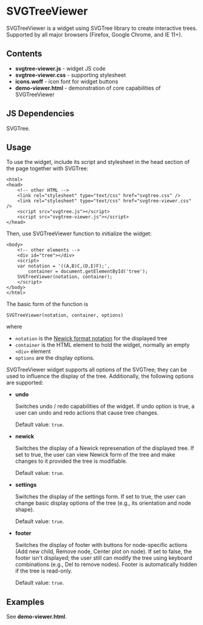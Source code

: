 SVGTreeViewer
=========================

SVGTreeViewer is a widget using SVGTree library to create interactive trees.
Supported by all major browsers (Firefox, Google Chrome, and IE 11+).

Contents
--------------------------

  * **svgtree-viewer.js** - widget JS code
  * **svgtree-viewer.css** - supporting stylesheet
  * **icons.woff** - icon font for widget buttons
  * **demo-viewer.html** - demonstration of core capabilities of SVGTreeViewer
  
JS Dependencies
--------------------------

SVGTree.

Usage
---------------------------

To use the widget, include its script and stylesheet in the head section of the page 
together with SVGTree:

    <html>
    <head>
        <!-- other HTML -->
        <link rel="stylesheet" type="text/css" href="svgtree.css" />
		<link rel="stylesheet" type="text/css" href="svgtree-viewer.css" />
        <script src="svgtree.js"></script>
        <script src="svgtree-viewer.js"></script>
    </head>

Then, use SVGTreeViewer function to initialize the widget:

    <body>
		<!-- other elements -->
        <div id="tree"></div>
        <script>
        var notation = '((A,B)C,(D,E)F);',
            container = document.getElementById('tree');
        SVGTreeViewer(notation, container);
        </script>
    </body>
    </html>

The basic form of the function is

    SVGTreeViewer(notation, container, options)

where

  * `notation` is the [Newick format notation](https://en.wikipedia.org/Newick_format)
    for the displayed tree
  * `container` is the HTML element to hold the widget, normally an empty `<div>` element
  * `options` are the display options.

SVGTreeViewer widget supports all options of the SVGTree; they can be used to influence
the display of the tree. Additionally, the following options are supported:

  * **undo**

    Switches undo / redo capabilities of the widget. If undo option is true, a user can undo and redo
    actions that cause tree changes.

    Default value: `true`.

  * **newick**

    Switches the display of a Newick represenation of the displayed tree. If set to true, the user can view 
    Newick form of the tree and make changes to it provided the tree is modifiable.

    Default value: `true`.

  * **settings**

    Switches the display of the settings form. If set to true, the user can change basic display options
    of the tree (e.g., its orientation and node shape).

    Default value: `true`.

  * **footer**

    Switches the display of footer with buttons for node-specific actions (Add new child, Remove node, 
    Center plot on node). If set to false, the footer isn't displayed; the user still can modify the tree
    using keyboard combinations (e.g., Del to remove nodes). Footer is automatically hidden if the tree is read-only.

    Default value: `true`.

Examples
---------------------------
	
See **demo-viewer.html**.

